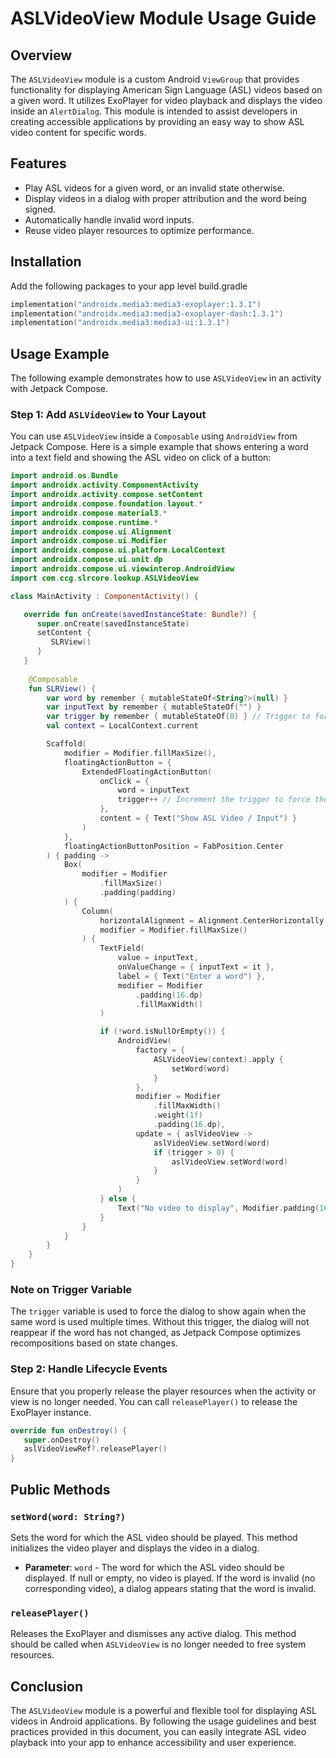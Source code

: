 # ASLVideoView Module Usage Guide

## Overview

The `ASLVideoView` module is a custom Android `ViewGroup` that provides functionality for displaying American Sign Language (ASL) videos based on a given word. It utilizes ExoPlayer for video playback and displays the video inside an `AlertDialog`. This module is intended to assist developers in creating accessible applications by providing an easy way to show ASL video content for specific words.

## Features
- Play ASL videos for a given word, or an invalid state otherwise.
- Display videos in a dialog with proper attribution and the word being signed.
- Automatically handle invalid word inputs.
- Reuse video player resources to optimize performance.

## Installation
Add the following packages to your app level build.gradle
```kotlin
implementation("androidx.media3:media3-exoplayer:1.3.1")
implementation("androidx.media3:media3-exoplayer-dash:1.3.1")
implementation("androidx.media3:media3-ui:1.3.1")
```

## Usage Example
The following example demonstrates how to use `ASLVideoView` in an activity with Jetpack Compose.

### Step 1: Add `ASLVideoView` to Your Layout
You can use `ASLVideoView` inside a `Composable` using `AndroidView` from Jetpack Compose. Here is a simple example that shows entering a word into a text field and showing the ASL video on click of a button:

```kotlin
import android.os.Bundle
import androidx.activity.ComponentActivity
import androidx.activity.compose.setContent
import androidx.compose.foundation.layout.*
import androidx.compose.material3.*
import androidx.compose.runtime.*
import androidx.compose.ui.Alignment
import androidx.compose.ui.Modifier
import androidx.compose.ui.platform.LocalContext
import androidx.compose.ui.unit.dp
import androidx.compose.ui.viewinterop.AndroidView
import com.ccg.slrcore.lookup.ASLVideoView

class MainActivity : ComponentActivity() {

   override fun onCreate(savedInstanceState: Bundle?) {
      super.onCreate(savedInstanceState)
      setContent {
         SLRView()
      }
   }
    
    @Composable
    fun SLRView() {
        var word by remember { mutableStateOf<String?>(null) }
        var inputText by remember { mutableStateOf("") }
        var trigger by remember { mutableStateOf(0) } // Trigger to force dialog show
        val context = LocalContext.current

        Scaffold(
            modifier = Modifier.fillMaxSize(),
            floatingActionButton = {
                ExtendedFloatingActionButton(
                    onClick = {
                        word = inputText
                        trigger++ // Increment the trigger to force the dialog to be shown again
                    },
                    content = { Text("Show ASL Video / Input") }
                )
            },
            floatingActionButtonPosition = FabPosition.Center
        ) { padding ->
            Box(
                modifier = Modifier
                    .fillMaxSize()
                    .padding(padding)
            ) {
                Column(
                    horizontalAlignment = Alignment.CenterHorizontally,
                    modifier = Modifier.fillMaxSize()
                ) {
                    TextField(
                        value = inputText,
                        onValueChange = { inputText = it },
                        label = { Text("Enter a word") },
                        modifier = Modifier
                            .padding(16.dp)
                            .fillMaxWidth()
                    )

                    if (!word.isNullOrEmpty()) {
                        AndroidView(
                            factory = {
                                ASLVideoView(context).apply {
                                    setWord(word)
                                }
                            },
                            modifier = Modifier
                                .fillMaxWidth()
                                .weight(1f)
                                .padding(16.dp),
                            update = { aslVideoView ->
                                aslVideoView.setWord(word)
                                if (trigger > 0) {
                                    aslVideoView.setWord(word)
                                }
                            }
                        )
                    } else {
                        Text("No video to display", Modifier.padding(16.dp))
                    }
                }
            }
        }
    }
}
```

### Note on Trigger Variable
The `trigger` variable is used to force the dialog to show again when the same word is used multiple times. Without this trigger, the dialog will not reappear if the word has not changed, as Jetpack Compose optimizes recompositions based on state changes.

### Step 2: Handle Lifecycle Events
Ensure that you properly release the player resources when the activity or view is no longer needed. You can call `releasePlayer()` to release the ExoPlayer instance.

```kotlin
override fun onDestroy() {
   super.onDestroy()
   aslVideoViewRef?.releasePlayer()
}
```

## Public Methods
### `setWord(word: String?)`
Sets the word for which the ASL video should be played. This method initializes the video player and displays the video in a dialog.
- **Parameter**: `word` - The word for which the ASL video should be displayed. If null or empty, no video is played. If the word is invalid (no corresponding video), a dialog appears stating that the word is invalid.

### `releasePlayer()`
Releases the ExoPlayer and dismisses any active dialog. This method should be called when `ASLVideoView` is no longer needed to free system resources.

## Conclusion
The `ASLVideoView` module is a powerful and flexible tool for displaying ASL videos in Android applications. By following the usage guidelines and best practices provided in this document, you can easily integrate ASL video playback into your app to enhance accessibility and user experience.